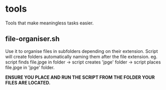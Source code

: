# tools
Tools that make meaningless tasks easier. 


## file-organiser.sh
Use it to organise files in subfolders depending on their extension. Script will create folders automatically naming them after the file extension. eg. script finds file.jpge in folder -> script creates 'jpge' folder -> script places file.jpge in 'jpge' folder.  


__ENSURE YOU PLACE AND RUN THE SCRIPT FROM THE FOLDER YOUR FILES ARE LOCATED.__
